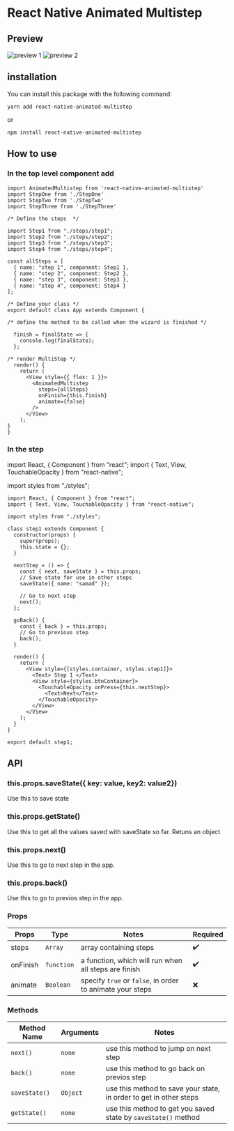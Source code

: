 # React Native Animated Multistep

## Preview

![preview 1](https://github.com/samad324/react-native-animated-multistep/blob/master/previews/1.gif)
![preview 2](https://github.com/samad324/react-native-animated-multistep/blob/master/previews/2.gif)


## installation

You can install this package with the following command:

`yarn add react-native-animated-multistep`

or

`npm install react-native-animated-multistep`

## How to use



### In the top level component add

```
import AnimatedMultistep from 'react-native-animated-multistep'
import StepOne from './StepOne'
import StepTwo from './StepTwo'
import StepThree from './StepThree'

/* Define the steps  */

import Step1 from "./steps/step1";
import Step2 from "./steps/step2";
import Step3 from "./steps/step3";
import Step4 from "./steps/step4";

const allSteps = [
  { name: "step 1", component: Step1 },
  { name: "step 2", component: Step2 },
  { name: "step 3", component: Step3 },
  { name: "step 4", component: Step4 }
];

/* Define your class */
export default class App extends Component {

/* define the method to be called when the wizard is finished */

  finish = finalState => {
    console.log(finalState);
  };

/* render MultiStep */
  render() {
    return (
      <View style={{ flex: 1 }}>
        <AnimatedMultistep
          steps={allSteps}
          onFinish={this.finish}
          animate={false}
        />
      </View>
    );
}
}
```

### In the step

import React, { Component } from "react";
import { Text, View, TouchableOpacity } from "react-native";

import styles from "./styles";

```
import React, { Component } from "react";
import { Text, View, TouchableOpacity } from "react-native";

import styles from "./styles";

class step1 extends Component {
  constructor(props) {
    super(props);
    this.state = {};
  }

  nextStep = () => {
    const { next, saveState } = this.props;
    // Save state for use in other steps
    saveState({ name: "samad" });

    // Go to next step
    next();
  };

  goBack() {
    const { back } = this.props;
    // Go to previous step
    back();
  }

  render() {
    return (
      <View style={[styles.container, styles.step1]}>
        <Text> Step 1 </Text>
        <View style={styles.btnContainer}>
          <TouchableOpacity onPress={this.nextStep}>
            <Text>Next</Text>
          </TouchableOpacity>
        </View>
      </View>
    );
  }
}

export default step1;

```

## API

### this.props.saveState({ key: value, key2: value2})

Use this to save state

### this.props.getState()

Use this to get all the values saved with saveState so far. Retuns an object 

### this.props.next()

Use this to go to next step in the app.

### this.props.back()

Use this to go to previos step in the app.


### Props

|         Props           | Type                | Notes | Required |
| ------------------ | ------------------- | --- | ------- |
| steps           | `Array`          | array containing steps | ✔️      |
| onFinish             | `function`            | a function, which will run when all steps are finish  | ✔️       |
| animate         | `Boolean`        | specify `true` or `false`, in order to animate your steps  | ❌       |

### Methods

|         Method Name           | Arguments                | Notes |
| ------------------ | ------------------- | --- |
| `next()`             | `none`             | use this method to jump on next step  |
| `back()`           | `none`          | use this method to go back on previos step   | 
| `saveState()`             | `Object`             | use this method to save your state,  in order to get in other steps  | 
| `getState()`          | `none`         | use this method to get you saved state by `saveState()` method  | 


